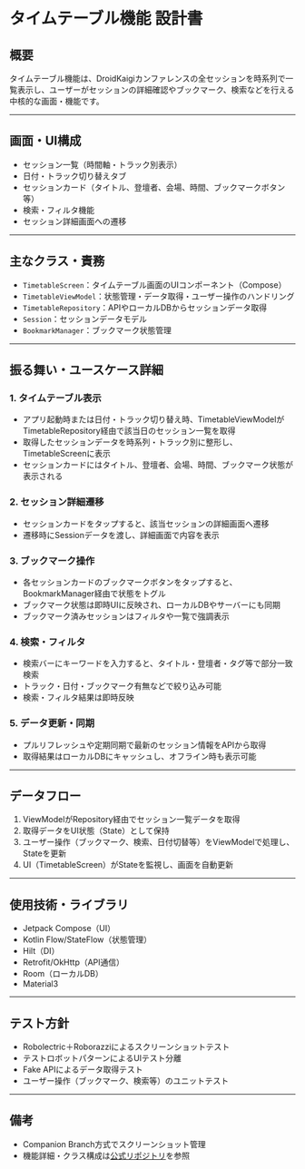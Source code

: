 # タイムテーブル機能 設計書

## 概要

タイムテーブル機能は、DroidKaigiカンファレンスの全セッションを時系列で一覧表示し、ユーザーがセッションの詳細確認やブックマーク、検索などを行える中核的な画面・機能です。

---

## 画面・UI構成
- セッション一覧（時間軸・トラック別表示）
- 日付・トラック切り替えタブ
- セッションカード（タイトル、登壇者、会場、時間、ブックマークボタン等）
- 検索・フィルタ機能
- セッション詳細画面への遷移

---

## 主なクラス・責務
- `TimetableScreen`：タイムテーブル画面のUIコンポーネント（Compose）
- `TimetableViewModel`：状態管理・データ取得・ユーザー操作のハンドリング
- `TimetableRepository`：APIやローカルDBからセッションデータ取得
- `Session`：セッションデータモデル
- `BookmarkManager`：ブックマーク状態管理

---

## 振る舞い・ユースケース詳細

### 1. タイムテーブル表示
- アプリ起動時または日付・トラック切り替え時、TimetableViewModelがTimetableRepository経由で該当日のセッション一覧を取得
- 取得したセッションデータを時系列・トラック別に整形し、TimetableScreenに表示
- セッションカードにはタイトル、登壇者、会場、時間、ブックマーク状態が表示される

### 2. セッション詳細遷移
- セッションカードをタップすると、該当セッションの詳細画面へ遷移
- 遷移時にSessionデータを渡し、詳細画面で内容を表示

### 3. ブックマーク操作
- 各セッションカードのブックマークボタンをタップすると、BookmarkManager経由で状態をトグル
- ブックマーク状態は即時UIに反映され、ローカルDBやサーバーにも同期
- ブックマーク済みセッションはフィルタや一覧で強調表示

### 4. 検索・フィルタ
- 検索バーにキーワードを入力すると、タイトル・登壇者・タグ等で部分一致検索
- トラック・日付・ブックマーク有無などで絞り込み可能
- 検索・フィルタ結果は即時反映

### 5. データ更新・同期
- プルリフレッシュや定期同期で最新のセッション情報をAPIから取得
- 取得結果はローカルDBにキャッシュし、オフライン時も表示可能

---

## データフロー
1. ViewModelがRepository経由でセッション一覧データを取得
2. 取得データをUI状態（State）として保持
3. ユーザー操作（ブックマーク、検索、日付切替等）をViewModelで処理し、Stateを更新
4. UI（TimetableScreen）がStateを監視し、画面を自動更新

---

## 使用技術・ライブラリ
- Jetpack Compose（UI）
- Kotlin Flow/StateFlow（状態管理）
- Hilt（DI）
- Retrofit/OkHttp（API通信）
- Room（ローカルDB）
- Material3

---

## テスト方針
- Robolectric＋Roborazziによるスクリーンショットテスト
- テストロボットパターンによるUIテスト分離
- Fake APIによるデータ取得テスト
- ユーザー操作（ブックマーク、検索等）のユニットテスト

---

## 備考
- Companion Branch方式でスクリーンショット管理
- 機能詳細・クラス構成は[公式リポジトリ](https://github.com/DroidKaigi/conference-app-2023)を参照
